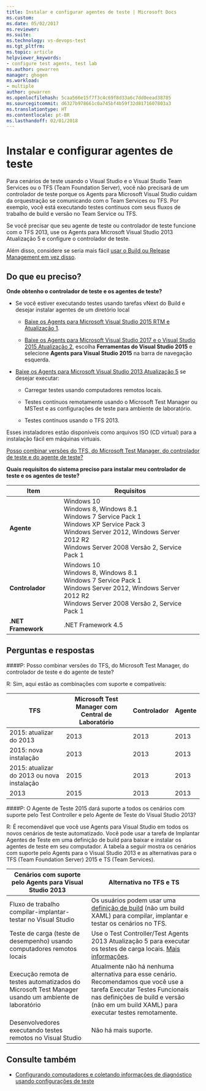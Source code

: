 ```yaml
---
title: Instalar e configurar agentes de teste | Microsoft Docs
ms.custom: 
ms.date: 05/02/2017
ms.reviewer: 
ms.suite: 
ms.technology: vs-devops-test
ms.tgt_pltfrm: 
ms.topic: article
helpviewer_keywords:
- configure test agents, test lab
ms.author: gewarren
manager: ghogen
ms.workload:
- multiple
author: gewarren
ms.openlocfilehash: 5caa566e15f7f3c4c69f8d33a6c7dd0eead38785
ms.sourcegitcommit: d6327b978661c0a745bf4b59f32d8171607803a3
ms.translationtype: HT
ms.contentlocale: pt-BR
ms.lasthandoff: 02/01/2018
---
```

# <a name="install-and-configure-test-agents"></a>Instalar e configurar agentes de teste

Para cenários de teste usando o Visual Studio e o Visual Studio Team Services ou o TFS (Team Foundation Server), você não precisará de um controlador de teste porque os Agents para Microsoft Visual Studio cuidam da orquestração se comunicando com o Team Services ou TFS. Por exemplo, você está executando testes contínuos com seus fluxos de trabalho de build e versão no Team Service ou TFS.

Se você precisar que seu agente de teste ou controlador de teste funcione com o TFS 2013, use os Agents para Microsoft Visual Studio 2013 Atualização 5 e configure o controlador de teste.

Além disso, considere se seria mais fácil [usar o Build ou Release Management em vez disso](use-build-or-rm-instead-of-lab-management.md).

## <a name="what-do-i-need"></a>Do que eu preciso?

**Onde obtenho o controlador de teste e os agentes de teste?**

* Se você estiver executando testes usando tarefas vNext do Build e desejar instalar agentes de um diretório local 

  * [Baixe os Agents para Microsoft Visual Studio 2015 RTM e Atualização 1](http://go.microsoft.com/fwlink/p/?LinkId=619266). 

  * [Baixe os Agents para Microsoft Visual Studio 2017 e o Visual Studio 2015 Atualização 2](https://www.visualstudio.com/downloads/download-visual-studio-vs), escolha **Ferramentas do Visual Studio 2015** e selecione **Agents para Visual Studio 2015** na barra de navegação esquerda.

* [Baixe os Agents para Microsoft Visual Studio 2013 Atualização 5](http://go.microsoft.com/fwlink/p/?LinkId=619264) se desejar executar:

  * Carregar testes usando computadores remotos locais.

  * Testes contínuos remotamente usando o Microsoft Test Manager ou MSTest e as configurações de teste para ambiente de laboratório.

  * Testes contínuos usando o TFS 2013.

Esses instaladores estão disponíveis como arquivos ISO (CD virtual) para a instalação fácil em máquinas virtuais. 

[Posso combinar versões do TFS, do Microsoft Test Manager, do controlador de teste e do agente de teste?](#MixedVersions)

**Quais requisitos do sistema preciso para instalar meu controlador de teste e os agentes de teste?**

| Item | Requisitos |
| ---- | ------------ |
| **Agente** | Windows 10<br />Windows 8, Windows 8.1<br />Windows 7 Service Pack 1<br />Windows XP Service Pack 3<br />Windows Server 2012, Windows Server 2012 R2<br />Windows Server 2008 Versão 2, Service Pack 1 |
| **Controlador** | Windows 10<br />Windows 8, Windows 8.1<br />Windows 7 Service Pack 1<br />Windows Server 2012, Windows Server 2012 R2<br />Windows Server 2008 Versão 2, Service Pack 1 |
| **.NET Framework** | .NET Framework 4.5 |

## <a name="q--a"></a>Perguntas e respostas

<!-- BEGINSECTION class="m-qanda" -->

<a name="MixedVersions"></a>

####<a name="q-can-i-mix-versions-of-tfs-microsoft-test-manager-the-test-controller-and-test-agent"></a>P: Posso combinar versões do TFS, do Microsoft Test Manager, do controlador de teste e do agente de teste?

R: Sim, aqui estão as combinações com suporte e compatíveis:

| TFS | Microsoft Test Manager com Central de Laboratório | Controlador | Agente |
| --- | -------------------------------------- | ---------- | ----- |
| 2015: atualizar do 2013 | 2013 | 2013 |2013 |
| 2015: nova instalação | 2013 | 2013 | 2013 |
| 2015: atualizar do 2013 ou nova instalação | 2015 | 2013 | 2013 |
| 2013 | 2015 | 2013 | 2013 |

####<a name="q-will-the-test-agent-2015-support-all-the-scenarios-supported-by-test-controller-and-test-agent-of-visual-studio-2013"></a>P: O Agente de Teste 2015 dará suporte a todos os cenários com suporte pelo Test Controller e pelo Agente de Teste do Visual Studio 2013?

R: É recomendável que você use Agents para Visual Studio em todos os novos cenários de teste automatizado. Você pode usar a tarefa de Implantar Agentes de Teste em uma definição de build para baixar e instalar os agentes de teste em seu computador.
A tabela a seguir mostra os cenários com suporte pelo Agents para o Visual Studio 2013 e as alternativas para o TFS (Team Foundation Server) 2015 e TS (Team Services).

| Cenários com suporte pelo Agents para Visual Studio 2013 | Alternativa no TFS e TS |
| --- | --- |
| Fluxo de trabalho compilar-implantar-testar no Visual Studio | Os usuários podem usar uma [definição de build](https://www.visualstudio.com/team-services/continuous-integration/) (não um build XAML) para compilar, implantar e testar os cenários no TFS. |
| Teste de carga (teste de desempenho) usando computadores remotos locais | Use o Test Controller/Test Agents 2013 Atualização 5 para executar os testes de carga locais. [Mais informações](https://msdn.microsoft.com/library/ff400223.aspx). |
| Execução remota de testes automatizados do Microsoft Test Manager usando um ambiente de laboratório | Atualmente não há nenhuma alternativa para esse cenário. Recomendamos que você use a tarefa Executar Testes Funcionais nas definições de build e versão (não em um build XAML) para executar testes remotamente. |
| Desenvolvedores executando testes remotos no Visual Studio | Não há mais suporte. |

<!-- ENDSECTION -->

## <a name="see-also"></a>Consulte também

* [Configurando computadores e coletando informações de diagnóstico usando configurações de teste](https://msdn.microsoft.com/library/dd286743%28v=vs.140%29.aspx)
